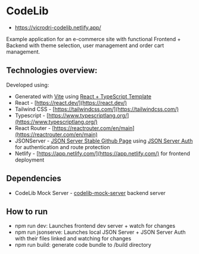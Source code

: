 # CodeLib

- https://vicrodri-codelib.netlify.app/

Example application for an e-commerce site with functional Frontend + Backend with theme selection, user management and order cart management.

## Technologies overview:

Developed using:

- Generated with [Vite](https://vitejs.dev/) using [React + TypeScript Template](https://github.com/vitejs/vite/tree/main/packages/create-vite/template-react-ts)
- React - [https://react.dev/](https://react.dev/)
- Tailwind CSS - [https://tailwindcss.com/](https://tailwindcss.com/)
- Typescript - [https://www.typescriptlang.org/](https://www.typescriptlang.org/)
- React Router - [https://reactrouter.com/en/main](https://reactrouter.com/en/main)
- JSONServer - [JSON Server Stable Github Page](https://github.com/typicode/json-server/tree/v0?tab=readme-ov-file#json-server-) using [JSON Server Auth](https://www.npmjs.com/package/json-server-auth) for authentication and route protection
- Netlify - [https://app.netlify.com/](https://app.netlify.com/) for frontend deployment 

## Dependencies

- CodeLib Mock Server - [codelib-mock-server](https://github.com/vicrodri/codelib-mock-server) backend server
  
## How to run

- npm run dev: Launches frontend dev server + watch for changes
- npm run jsonserve: Launches local JSON Server + JSON Server Auth with their files linked and watching for changes
- npm run build: generate code bundle to /build directory